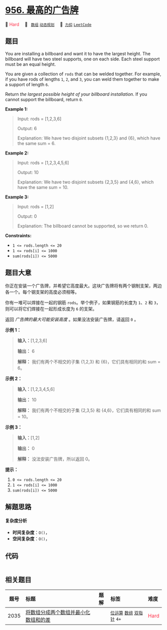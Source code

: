 # [956. 最高的广告牌](https://2xiao.github.io/leetcode-js/problem/0956.html)

🔴 <font color=#ff334b>Hard</font>&emsp; 🔖&ensp; [`数组`](/tag/array.md) [`动态规划`](/tag/dynamic-programming.md)&emsp; 🔗&ensp;[`力扣`](https://leetcode.cn/problems/tallest-billboard) [`LeetCode`](https://leetcode.com/problems/tallest-billboard)

## 题目

You are installing a billboard and want it to have the largest height. The
billboard will have two steel supports, one on each side. Each steel support
must be an equal height.

You are given a collection of `rods` that can be welded together. For example,
if you have rods of lengths `1`, `2`, and `3`, you can weld them together to
make a support of length `6`.

Return _the largest possible height of your billboard installation_. If you
cannot support the billboard, return `0`.



**Example 1:**

> Input: rods = [1,2,3,6]
> 
> Output: 6
> 
> Explanation: We have two disjoint subsets {1,2,3} and {6}, which have the same sum = 6.

**Example 2:**

> Input: rods = [1,2,3,4,5,6]
> 
> Output: 10
> 
> Explanation: We have two disjoint subsets {2,3,5} and {4,6}, which have the same sum = 10.

**Example 3:**

> Input: rods = [1,2]
> 
> Output: 0
> 
> Explanation: The billboard cannot be supported, so we return 0.

**Constraints:**

  * `1 <= rods.length <= 20`
  * `1 <= rods[i] <= 1000`
  * `sum(rods[i]) <= 5000`


## 题目大意

你正在安装一个广告牌，并希望它高度最大。这块广告牌将有两个钢制支架，两边各一个。每个钢支架的高度必须相等。

你有一堆可以焊接在一起的钢筋 `rods`。举个例子，如果钢筋的长度为 `1`、`2` 和 `3`，则可以将它们焊接在一起形成长度为 `6` 的支架。

返回 _广告牌的最大可能安装高度_ 。如果没法安装广告牌，请返回 `0` 。



**示例 1：**

> 
> 
> 
> 
> 
> **输入：**[1,2,3,6]
> 
> **输出：** 6
> 
> **解释：** 我们有两个不相交的子集 {1,2,3} 和 {6}，它们具有相同的和 sum = 6。
> 
> 

**示例 2：**

> 
> 
> 
> 
> 
> **输入：**[1,2,3,4,5,6]
> 
> **输出：** 10
> 
> **解释：** 我们有两个不相交的子集 {2,3,5} 和 {4,6}，它们具有相同的和 sum = 10。

**示例 3：**

> 
> 
> 
> 
> 
> **输入：**[1,2]
> 
> **输出：** 0
> 
> **解释：** 没法安装广告牌，所以返回 0。



**提示：**

  1. `0 <= rods.length <= 20`
  2. `1 <= rods[i] <= 1000`
  3. `sum(rods[i]) <= 5000`


## 解题思路

#### 复杂度分析

- **时间复杂度**：`O()`，
- **空间复杂度**：`O()`，

## 代码

```javascript

```

## 相关题目

<!-- prettier-ignore -->
| 题号 | 标题 | 题解 | 标签 | 难度 |
| :------: | :------ | :------: | :------ | :------ |
| 2035 | [将数组分成两个数组并最小化数组和的差](https://leetcode.com/problems/partition-array-into-two-arrays-to-minimize-sum-difference) |  |  [`位运算`](/tag/bit-manipulation.md) [`数组`](/tag/array.md) [`双指针`](/tag/two-pointers.md) `4+` | <font color=#ff334b>Hard</font> |